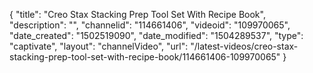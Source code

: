 {
    "title": "Creo Stax Stacking Prep Tool Set With Recipe Book",
    "description": "",
    "channelid": "114661406",
    "videoid": "109970065",
    "date_created": "1502519090",
    "date_modified": "1504289537",
    "type": "captivate",
    "layout": "channelVideo",
    "url": "\/latest-videos\/creo-stax-stacking-prep-tool-set-with-recipe-book\/114661406-109970065"
}